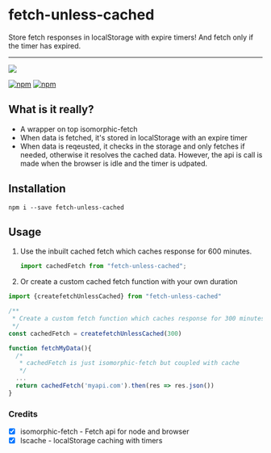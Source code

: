 # fetch-unless-cached

Store fetch responses in localStorage with expire timers! And fetch only if the timer has expired.

<hr/>

[![](https://nodei.co/npm/fetch-unless-cached.png?compact=true)](https://nodei.co/npm/fetch-unless-cached/)

[![npm](https://img.shields.io/npm/dm/fetch-unless-cached.svg?style=for-the-badge)](https://www.npmjs.com/package/fetch-unless-cached)
[![npm](https://img.shields.io/npm/l/fetch-unless-cached.svg?style=for-the-badge)](https://www.npmjs.com/package/fetch-unless-cached)

## What is it really?

   - A wrapper on top isomorphic-fetch
   - When data is fetched, it's stored in localStorage with an expire timer
   - When data is reqeusted, it checks in the storage and only fetches if needed, otherwise it resolves the cached data. However, the api is call is made when the browser is idle and the timer is udpated. 
   

## Installation

```shell
npm i --save fetch-unless-cached
```

## Usage

1. Use the inbuilt cached fetch which caches response for 600 minutes.

   ```javascript
   import cachedFetch from "fetch-unless-cached";
   ```

2. Or create a custom cached fetch function with your own duration

```javascript
import {createfetchUnlessCached} from "fetch-unless-cached"

/**
 * Create a custom fetch function which caches response for 300 minutes
 */
const cachedFetch = createfetchUnlessCached(300)

function fetchMyData(){
  /*
   * cachedFetch is just isomorphic-fetch but coupled with cache
   */
  ...
  return cachedFetch('myapi.com').then(res => res.json())
}
```

### Credits

* [x] isomorphic-fetch - Fetch api for node and browser
* [x] lscache - localStorage caching with timers
